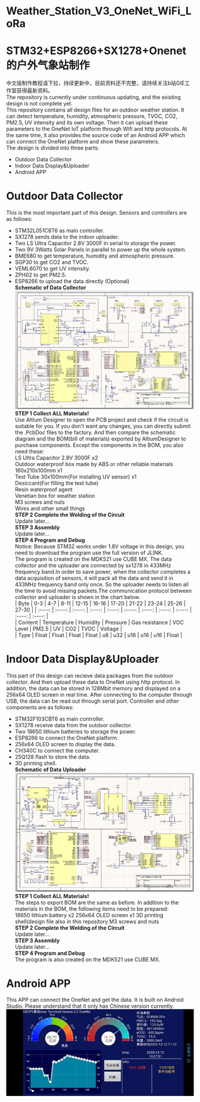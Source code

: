 # Weather_Station_V3_OneNet_WiFi_LoRa
STM32+ESP8266+SX1278+Onenet的户外气象站制作
================
中文版制作教程请下拉，持续更新中，目前资料还不完整，请持续关注b站GIE工作室获得最新资料。  
The repository is currently under continuous updating, and the existing design is not complete yet.   
This repository contains all design files for an outdoor weather station. It can detect temperature, humidity, atmospheric pressure, TVOC, CO2, PM2.5, UV intensity and its own voltage. Then it can upload these parameters to the OneNet IoT platform through Wifi and http protocols. At the same time, it also provides the source code of an Android APP which can connect the OneNet platform and show these parameters.  
The design is divided into three parts:  
* Outdoor Data Collector
* Indoor Data Display&Uploader
* Android APP
# Outdoor Data Collector
This is the most important part of this design. Sensors and controllers are as follows:  
* STM32L051C8T6 as main controller.  
* SX1278 sends data to the indoor uploader.  
* Two LS Ultra Capacitor 2.8V 3000F in serial to storage the power.  
* Two 9V 3Watts Solar Panels in parallel to power up the whole system.  
* BME680 to get temperature, humidity and atmospheric pressure.  
* SGP30 to get CO2 and TVOC.  
* VEML6070 to get UV intensity.  
* ZPH02 to get PM2.5.  
* ESP8266 to upload the data directly (Optional)  
**Schematic of Data Collector**  
![Schematic of Data Collector](fig/sch_outdoor.jpg)  
**STEP 1 Collect ALL Materials!**  
Use Altium Designer to open the PCB project and check if the circuit is suitable for you. If you don't want any changes, you can directly submit the .PcbDoc files to the factory. And then compare the schematic diagram and the BOM(bill of materials) exported by AltiumDesigner to purchase components. Except the components in the BOM, you also need these:  
LS Ultra Capacitor 2.8V 3000F x2  
Outdoor waterproof box made by ABS or other reliable materials 160x210x100mm x1  
Test Tube 30x100mm(For installing UV sensor) x1  
Desiccant(For filling the test tube)  
Resin waterproof agent  
Venetian box for weather station  
M3 screws and nuts  
Wires and other small things  
**STEP 2 Complete the Welding of the Circuit**  
Update later...  
**STEP 3 Assembly**  
Update later...  
**STEP 4 Program and Debug**  
Notice: Because STM32 works under 1.8V voltage in this design, you need to download the program use the full version of JLINK.  
The program is created on the MDK521 use CUBE MX. The data collector and the uploader are connected by sx1278 in 433MHz frequency band.In order to save power, when the collector completes a data acquisition of sensors, it will pack all the data and send it in 433MHz frequency band only once. So the uploader needs to listen all the time to avoid missing packets.The communication protocol between collector and uploader is shown in the chart below.  
|  Byte  | 0-3 | 4-7 | 8-11 | 12-15 | 16-16 | 17-20 | 21-22 | 23-24 | 25-26 | 27-30 |
| :----: | :----: | :----: | :----: | :----: | :----: | :----: | :----: | :----: | :----: | :----: |  
| Content | Temperature | Humidity | Pressure | Gas resistance | VOC Level | PM2.5 | UV | CO2 | TVOC | Voltage |  
| Type | Float | Float | Float | Float | u8 | u32 | u16 | u16 | u16 | Float |  
  
# Indoor Data Display&Uploader
This part of this design can recieve data packages from the outdoor collector. And then upload these data to OneNet using http protocol. In addition, the data can be stored in  128Mbit memory and displayed on a 256x64 OLED screen in real time. After connecting to the computer through USB, the data can be read out through serial port. Controller and other components are as follows:  
* STM32F103CBT6 as main controller.  
* SX1278 receive data from the outdoor collector.  
* Two 18650 lithium batteries to storage the power.    
* ESP8266 to connect the OneNet platform.  
* 256x64 OLED screen to display the data.  
* CH340C to connect the computer.  
* 25Q128 flash to store the data.  
* 3D printing shell.  
**Schematic of Data Uploader**  
![Schematic of Data Uploader](fig/sch_indoor.jpg)  
**STEP 1 Collect ALL Materials!**  
The steps to export BOM are the same as before. In addition to the materials in the BOM, the following items need to be prepared:  
18650 lithium battery x2
256x64 OLED screen x1
3D printing shell(design file also in this repository
M3 screws and nuts  
**STEP 2 Complete the Welding of the Circuit**  
Update later...  
**STEP 3 Assembly**  
Update later...  
**STEP 4 Program and Debug**  
The program is also created on the MDK521 use CUBE MX.
# Android APP
This APP can connect the OneNet and get the data. It is built on Android Studio. Please understand that it only has Chinese version currently.
![APP](fig/fig_app.jpg)  
